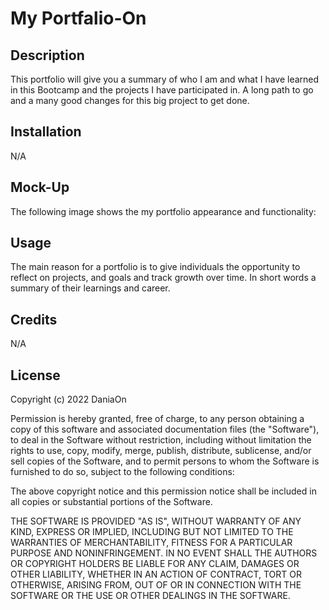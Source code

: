 # My Portfalio-On

## Description
This portfolio will give you a summary of who I am and what I have learned in this Bootcamp and the projects I have participated in. A long path to go and a many good changes for this big project to get done.

## Installation
N/A

## Mock-Up
The following image shows the my portfolio appearance and functionality: 

## Usage
The main reason for a portfolio is to give individuals the opportunity to reflect on projects, and goals and track growth over time. In short words a summary of their learnings and career. 

## Credits
N/A

## License

Copyright (c) 2022 DaniaOn

Permission is hereby granted, free of charge, to any person obtaining a copy
of this software and associated documentation files (the "Software"), to deal
in the Software without restriction, including without limitation the rights
to use, copy, modify, merge, publish, distribute, sublicense, and/or sell
copies of the Software, and to permit persons to whom the Software is
furnished to do so, subject to the following conditions:

The above copyright notice and this permission notice shall be included in all
copies or substantial portions of the Software.

THE SOFTWARE IS PROVIDED "AS IS", WITHOUT WARRANTY OF ANY KIND, EXPRESS OR
IMPLIED, INCLUDING BUT NOT LIMITED TO THE WARRANTIES OF MERCHANTABILITY,
FITNESS FOR A PARTICULAR PURPOSE AND NONINFRINGEMENT. IN NO EVENT SHALL THE
AUTHORS OR COPYRIGHT HOLDERS BE LIABLE FOR ANY CLAIM, DAMAGES OR OTHER
LIABILITY, WHETHER IN AN ACTION OF CONTRACT, TORT OR OTHERWISE, ARISING FROM,
OUT OF OR IN CONNECTION WITH THE SOFTWARE OR THE USE OR OTHER DEALINGS IN THE
SOFTWARE.
